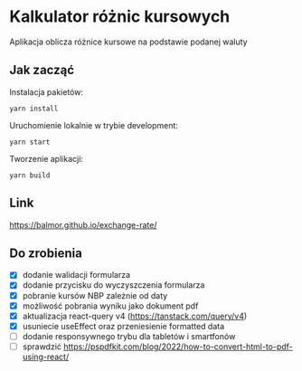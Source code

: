 # Kalkulator różnic kursowych

Aplikacja oblicza różnice kursowe na podstawie podanej waluty

## Jak zacząć

Instalacja pakietów:

```
yarn install
```

Uruchomienie lokalnie w trybie development:

```
yarn start
```

Tworzenie aplikacji:

```
yarn build
```

## Link

https://balmor.github.io/exchange-rate/

## Do zrobienia

- [x] dodanie walidacji formularza
- [x] dodanie przycisku do wyczyszczenia formularza
- [x] pobranie kursów NBP zależnie od daty
- [x] możliwość pobrania wyniku jako dokument pdf
- [x] aktualizacja react-query v4 (https://tanstack.com/query/v4)
- [x] usuniecie useEffect oraz przeniesienie formatted data
- [ ] dodanie responsywnego trybu dla tabletów i smartfonów
- [ ] sprawdzić https://pspdfkit.com/blog/2022/how-to-convert-html-to-pdf-using-react/
